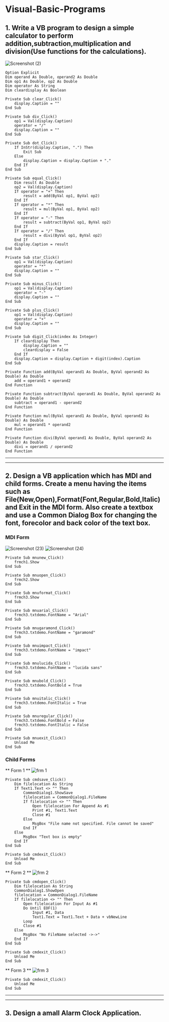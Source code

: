# Visual-Basic-Programs


## **1. Write a VB program to design a simple calculator to perform addition,subtraction,multiplication and division(Use functions for the calculations).**
![Screenshot (2)](https://user-images.githubusercontent.com/74803670/177051678-607fe38e-59b2-4d31-ac91-5f5c04559780.png)

```
Option Explicit
Dim operand As Double, operand2 As Double
Dim op1 As Double, op2 As Double
Dim operator As String
Dim cleardisplay As Boolean

Private Sub clear_Click()
    display.Caption = ""
End Sub

Private Sub div_Click()
    op1 = Val(display.Caption)
    operator = "/"
    display.Caption = ""
End Sub

Private Sub dot_Click()
    If InStr(display.Caption, ".") Then
        Exit Sub
    Else
        display.Caption = display.Caption + "."
    End If
End Sub

Private Sub equal_Click()
    Dim result As Double
    op2 = Val(display.Caption)
    If operator = "+" Then
        result = add(ByVal op1, ByVal op2)
    End If
    If operator = "*" Then
        result = mul(ByVal op1, ByVal op2)
    End If
    If operator = "-" Then
        result = subtract(ByVal op1, ByVal op2)
    End If
    If operator = "/" Then
        result = divi(ByVal op1, ByVal op2)
    End If
    display.Caption = result
End Sub

Private Sub star_Click()
    op1 = Val(display.Caption)
    operator = "*"
    display.Caption = ""
End Sub

Private Sub minus_Click()
    op1 = Val(display.Caption)
    operator = "-"
    display.Caption = ""
End Sub

Private Sub plus_Click()
    op1 = Val(display.Caption)
    operator = "+"
    display.Caption = ""
End Sub

Private Sub digit_Click(index As Integer)
    If cleardisplay Then
        display.Caption = ""
        cleardisplay = False
    End If
    display.Caption = display.Caption + digit(index).Caption
End Sub

Private Function add(ByVal operand1 As Double, ByVal operand2 As Double) As Double
    add = operand1 + operand2
End Function

Private Function subtract(ByVal operand1 As Double, ByVal operand2 As Double) As Double
    subtract = operand1 - operand2
End Function

Private Function mul(ByVal operand1 As Double, ByVal operand2 As Double) As Double
    mul = operand1 * operand2
End Function

Private Function divi(ByVal operand1 As Double, ByVal operand2 As Double) As Double
    divi = operand1 / operand2
End Function
```
---



---
## **2. Design a VB application which has MDI and child forms. Create a menu having the items such as File(New,Open),Format(Font,Regular,Bold,Italic) and Exit in the MDI form. Also create a textbox and use a Common Dialog Box for changing the font, forecolor and back color of the text box.**

### **MDI Form**
![Screenshot (23)](https://user-images.githubusercontent.com/74803670/188280025-7b164703-7a54-414d-ab31-39615045cdd2.png)
![Screenshot (24)](https://user-images.githubusercontent.com/74803670/188280062-9be6bfc3-a29f-488b-bfda-7b7c1b937485.png)

```
Private Sub mnunew_Click()
    frmch1.Show
End Sub

Private Sub mnuopen_Click()
    frmch2.Show
End Sub

Private Sub mnuformat_Click()
    frmch3.Show
End Sub

Private Sub mnuarial_Click()
    frmch3.txtdemo.FontName = "Arial"
End Sub

Private Sub mnugaramond_Click()
    frmch3.txtdemo.FontName = "garamond"
End Sub

Private Sub mnuimpact_Click()
    frmch3.txtdemo.FontName = "impact"
End Sub

Private Sub mnulucida_Click()
    frmch3.txtdemo.FontName = "lucida sans"
End Sub

Private Sub mnubold_Click()
    frmch3.txtdemo.FontBold = True
End Sub

Private Sub mnuitalic_Click()
    frmch3.txtdemo.FontItalic = True
End Sub

Private Sub mnuregular_Click()
    frmch3.txtdemo.FontBold = False
    frmch3.txtdemo.FontItalic = False
End Sub

Private Sub mnuexit_Click()
    Unload Me
End Sub
```

### **Child Forms**

** Form 1 **
![frm 1](https://user-images.githubusercontent.com/74803670/188280436-4d67552c-d5f4-4b44-b65d-816c689277bf.png)
```
Private Sub cmdsave_Click()
    Dim filelocation As String
    If Text1.Text <> "" Then
        CommonDialog1.ShowSave
        filelocation = CommonDialog1.FileName
        If filelocation <> "" Then
            Open filelocation For Append As #1
            Print #1, Text1.Text
            Close #1
        Else
            MsgBox "File name not specified. File cannot be saved"
        End If
    Else
        MsgBox "Text box is empty"
    End If
End Sub

Private Sub cmdexit_Click()
    Unload Me
End Sub
```

** Form 2 **
![frm 2](https://user-images.githubusercontent.com/74803670/188280461-27afa78f-1012-433b-9688-b34371bd38a3.png)
```
Private Sub cmdopen_Click()
    Dim filelocation As String
    CommonDialog1.ShowOpen
    filelocation = CommonDialog1.FileName
    If filelocation <> "" Then
        Open filelocation For Input As #1
        Do Until EOF(1)
            Input #1, Data
            Text1.Text = Text1.Text + Data + vbNewLine
        Loop
        Close #1
    Else
        MsgBox "No FileName selected ->->"
    End If
End Sub

Private Sub cmdexit_Click()
    Unload Me
End Sub
```

** Form 3 **
![frm 3](https://user-images.githubusercontent.com/74803670/188280471-2a6e1376-a902-4646-b386-82188c0746a6.png)
```
Private Sub cmdexit_Click()
    Unload Me
End Sub
```

---
---

## **3. Design a amall Alarm Clock Application.**



